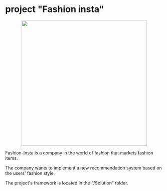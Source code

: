 # project "Fashion insta"

<p align="center">
	<img src="https://github.com/Seb-IX/Projet_11/tree/main/Ressource/logo.png" style="width:400px;">
</p>

Fashion-Insta is a company in the world of fashion that markets fashion items.

The company wants to implement a new recommendation system based on the users' fashion style.

The project's framework is located in the "/Solution" folder.